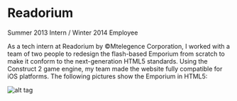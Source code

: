 Readorium
=========

Summer 2013 Intern / Winter 2014 Employee

As a tech intern at Readorium by ©Mtelegence Corporation, I worked with a team of two people to redesign the flash-based Emporium from scratch to make it conform to the next-generation HTML5 standards. Using the Construct 2 game engine, my team made the website fully compatible for iOS platforms. The following pictures show the Emporium in HTML5: 

![alt tag](https://raw.github.com/zahramahmood/Readorium/Readorium%20Screenshots/Emporium.png)